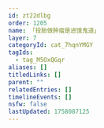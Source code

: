 ```yaml
---
id: zt22dlbg
order: 1205
name: 「投胎做肿瘤是进饿鬼道」
layer: 7
categoryId: cat_7hqnYMGY
tagIds:
  - tag_M5OxQGqr
aliases: []
titledLinks: []
parent: ""
relatedEntries: []
timelineEvents: []
nsfw: false
lastUpdated: 1758087125
---
```


